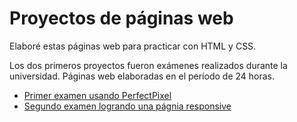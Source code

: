# Proyectos de páginas web

Elaboré estas páginas web para practicar con HTML y CSS.

Los dos primeros proyectos fueron exámenes realizados durante la universidad. Páginas web elaboradas en el período de 24 horas.

* [Primer examen usando PerfectPixel](./pagina)
* [Segundo examen logrando una págnia responsive](./examen_11_11_2019)